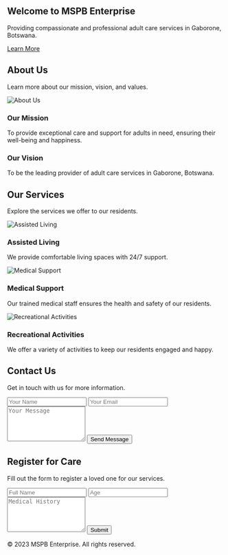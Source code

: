 <!DOCTYPE html>
<html lang="en">
<head>
  <meta charset="UTF-8">
  <meta name="viewport" content="width=device-width, initial-scale=1.0">
  <title>MSPB Enterprise - Adult Care Services</title>
  <link rel="stylesheet" href="styles.css">
</head>
<body>
  <!-- Hero Section -->
  <section class="hero">
    <div class="container">
      <h1>Welcome to MSPB Enterprise</h1>
      <p>Providing compassionate and professional adult care services in Gaborone, Botswana.</p>
      <a href="#about" class="btn">Learn More</a>
    </div>
  </section>

  <!-- About Section -->
  <section id="about" class="about section">
    <div class="container">
      <div class="section-heading">
        <h2>About Us</h2>
        <p>Learn more about our mission, vision, and values.</p>
      </div>
      <div class="content">
        <img src="C:\Users\Brandon\Desktop\eldelry people in botswa.webp" alt="About Us">
        <div>
          <h3>Our Mission</h3>
          <p>To provide exceptional care and support for adults in need, ensuring their well-being and happiness.</p>
          <h3>Our Vision</h3>
          <p>To be the leading provider of adult care services in Gaborone, Botswana.</p>
        </div>
      </div>
    </div>
  </section>

  <!-- Services Section -->
  <section id="services" class="services section">
    <div class="container">
      <div class="section-heading">
        <h2>Our Services</h2>
        <p>Explore the services we offer to our residents.</p>
      </div>
      <div class="service-list">
        <div class="service-item">
          <img src="https://via.placeholder.com/80" alt="Assisted Living">
          <h3>Assisted Living</h3>
          <p>We provide comfortable living spaces with 24/7 support.</p>
        </div>
        <div class="service-item">
          <img src="https://via.placeholder.com/80" alt="Medical Support">
          <h3>Medical Support</h3>
          <p>Our trained medical staff ensures the health and safety of our residents.</p>
        </div>
        <div class="service-item">
          <img src="https://via.placeholder.com/80" alt="Recreational Activities">
          <h3>Recreational Activities</h3>
          <p>We offer a variety of activities to keep our residents engaged and happy.</p>
        </div>
      </div>
    </div>
  </section>

  <!-- Contact Section -->
  <section id="contact" class="contact section">
    <div class="container">
      <div class="section-heading">
        <h2>Contact Us</h2>
        <p>Get in touch with us for more information.</p>
      </div>
      <form>
        <input type="text" placeholder="Your Name" required>
        <input type="email" placeholder="Your Email" required>
        <textarea placeholder="Your Message" rows="5" required></textarea>
        <button type="submit" class="btn">Send Message</button>
      </form>
    </div>
  </section>

  <!-- Registry Section -->
  <section id="registry" class="registry section">
    <div class="container">
      <div class="section-heading">
        <h2>Register for Care</h2>
        <p>Fill out the form to register a loved one for our services.</p>
      </div>
      <form>
        <input type="text" placeholder="Full Name" required>
        <input type="number" placeholder="Age" required>
        <textarea placeholder="Medical History" rows="5" required></textarea>
        <button type="submit" class="btn">Submit</button>
      </form>
    </div>
  </section>

  <!-- Footer -->
  <footer>
    <div class="container">
      <p>&copy; 2023 MSPB Enterprise. All rights reserved.</p>
    </div>
  </footer>
</body>
</html>

